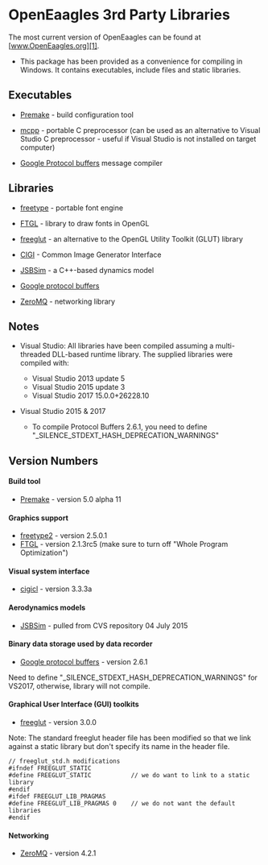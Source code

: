 
OpenEaagles 3rd Party Libraries
===============================

The most current version of OpenEaagles can be found at [www.OpenEaagles.org][1].

* This package has been provided as a convenience for compiling in Windows. It contains executables, include files and static libraries.

Executables
-----------

* [Premake] - build configuration tool

* [mcpp] - portable C preprocessor (can be used as an alternative to Visual Studio C preprocessor - useful if Visual Studio is not installed on target computer)

* [Google Protocol buffers] message compiler

Libraries
---------

* [freetype] - portable font engine

* [FTGL] - library to draw fonts in OpenGL

* [freeglut] - an alternative to the OpenGL Utility Toolkit (GLUT) library

* [CIGI] - Common Image Generator Interface

* [JSBSim] - a C++-based dynamics model

* [Google protocol buffers]

* [ZeroMQ] - networking library

Notes
-----

* Visual Studio: All libraries have been compiled assuming a multi-threaded DLL-based runtime library.  The supplied libraries were compiled with:
   * Visual Studio 2013 update 5
   * Visual Studio 2015 update 3
   * Visual Studio 2017 15.0.0+26228.10

* Visual Studio 2015 & 2017
   * To compile Protocol Buffers 2.6.1, you need to define "_SILENCE_STDEXT_HASH_DEPRECATION_WARNINGS"

Version Numbers
---------------

#### Build tool
* [Premake] - version 5.0 alpha 11

#### Graphics support
* [freetype2] - version 2.5.0.1
* [FTGL] - version 2.1.3rc5 (make sure to turn off "Whole Program Optimization")

#### Visual system interface
* [cigicl] - version 3.3.3a

#### Aerodynamics models
* [JSBSim] - pulled from CVS repository 04 July 2015

#### Binary data storage used by data recorder
* [Google protocol buffers] - version 2.6.1

Need to define "_SILENCE_STDEXT_HASH_DEPRECATION_WARNINGS" for VS2017, otherwise, library will not compile.

#### Graphical User Interface (GUI) toolkits
* [freeglut] - version 3.0.0

Note: The standard freeglut header file has been modified so that we link against a static library but don't specify its name in the header file.

```
// freeglut_std.h modifications
#ifndef FREEGLUT_STATIC
#define FREEGLUT_STATIC           // we do want to link to a static library
#endif
#ifdef FREEGLUT_LIB_PRAGMAS
#define FREEGLUT_LIB_PRAGMAS 0    // we do not want the default libraries
#endif
```

#### Networking
* [ZeroMQ] - version 4.2.1

[1]: http://www.OpenEaagles.org
[Premake]: http://industriousone.com/premake
[mcpp]: http://mcpp.sourceforge.net/
[freetype]: http://www.freetype.org/
[FTGL]: http://sourceforge.net/projects/ftgl/
[freeglut]: http://freeglut.sourceforge.net
[CIGI]: http://cigi.sourceforge.net/index.php
[cigicl]: http://cigi.sourceforge.net/index.php
[JSBSIM]: http://www.jsbsim.org
[Google protocol buffers]: http://code.google.com/p/protobuf/
[ZeroMQ]: http://zeromq.org/
[freetype2]: http://www.freetype.org/freetype2/

